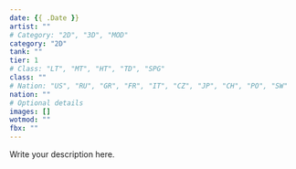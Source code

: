 ```yaml
---
date: {{ .Date }}
artist: ""
# Category: "2D", "3D", "MOD"
category: "2D"
tank: ""
tier: 1
# Class: "LT", "MT", "HT", "TD", "SPG"
class: ""
# Nation: "US", "RU", "GR", "FR", "IT", "CZ", "JP", "CH", "PO", "SW"
nation: ""
# Optional details
images: []
wotmod: ""
fbx: ""
---
```

Write your description here.